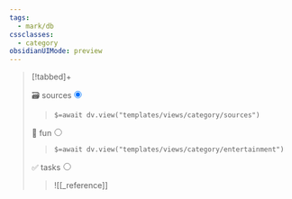 ```yaml
---
tags:
  - mark/db
cssclasses:
  - category
obsidianUIMode: preview
---
```


> [!tabbed]+
>
> <label>🗃️ sources<input type="radio" name="test" checked/></label>
>
> > `$=await dv.view("templates/views/category/sources")`
>
><label>🎉 fun<input type="radio" name="test" /></label>
>
> > `$=await dv.view("templates/views/category/entertainment")`
>
> <label>✅ tasks<input type="radio" name="test" /></label>
> 
> > ![[_reference]]
